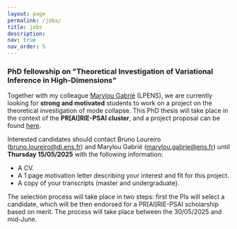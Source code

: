 ```yaml
---
layout: page
permalink: /jobs/
title: jobs
description:
nav: true
nav_order: 5
---
```


### PhD fellowship on "Theoretical Investigation of Variational Inference in High-Dimensions"

Together with my colleague [Marylou Gabrié](https://marylou-gabrie.github.io/) (LPENS), we are currently looking for **strong and motivated** students to work on a project on the theoretical investigation of mode collapse. This PhD thesis will take place in the context of the **PR[AI]RIE-PSAI cluster**, and a project proposal can be found [here](/assets/pdf/phdproject.pdf).

Interested candidates should contact Bruno Loureiro (bruno.loureiro@di.ens.fr) and Marylou Gabrié (marylou.gabrie@ens.fr) until **Thursday 15/05/2025** with the following information:

- A CV.
- A 1 page motivation letter describing your interest and fit for this project.
- A copy of your transcripts (master and undergraduate).

The selection process will take place in two steps: first the PIs will select a candidate, which will be then endorsed for a PR[AI]RIE-PSAI scholarship based on merit. The process will take place between the 30/05/2025 and mid-June. 
